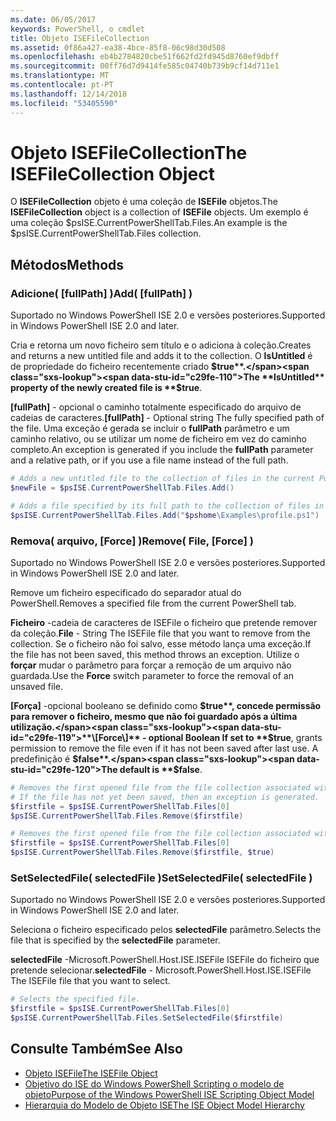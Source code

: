 ```yaml
---
ms.date: 06/05/2017
keywords: PowerShell, o cmdlet
title: Objeto ISEFileCollection
ms.assetid: 0f86a427-ea38-4bce-85f8-06c98d30d508
ms.openlocfilehash: eb4b2784820cbe51f662fd2fd945d8760ef9dbff
ms.sourcegitcommit: 00ff76d7d9414fe585c04740b739b9cf14d711e1
ms.translationtype: MT
ms.contentlocale: pt-PT
ms.lasthandoff: 12/14/2018
ms.locfileid: "53405590"
---
```

# <a name="the-isefilecollection-object"></a><span data-ttu-id="c29fe-103">Objeto ISEFileCollection</span><span class="sxs-lookup"><span data-stu-id="c29fe-103">The ISEFileCollection Object</span></span>

<span data-ttu-id="c29fe-104">O **ISEFileCollection** objeto é uma coleção de **ISEFile** objetos.</span><span class="sxs-lookup"><span data-stu-id="c29fe-104">The **ISEFileCollection** object is a collection of **ISEFile** objects.</span></span> <span data-ttu-id="c29fe-105">Um exemplo é uma coleção $psISE.CurrentPowerShellTab.Files.</span><span class="sxs-lookup"><span data-stu-id="c29fe-105">An example is the $psISE.CurrentPowerShellTab.Files collection.</span></span>

## <a name="methods"></a><span data-ttu-id="c29fe-106">Métodos</span><span class="sxs-lookup"><span data-stu-id="c29fe-106">Methods</span></span>

### <a name="add-fullpath-"></a><span data-ttu-id="c29fe-107">Adicione\( \[fullPath\] \)</span><span class="sxs-lookup"><span data-stu-id="c29fe-107">Add\( \[fullPath\] \)</span></span>

<span data-ttu-id="c29fe-108">Suportado no Windows PowerShell ISE 2.0 e versões posteriores.</span><span class="sxs-lookup"><span data-stu-id="c29fe-108">Supported in Windows PowerShell ISE 2.0 and later.</span></span>

<span data-ttu-id="c29fe-109">Cria e retorna um novo ficheiro sem título e o adiciona à coleção.</span><span class="sxs-lookup"><span data-stu-id="c29fe-109">Creates and returns a new untitled file and adds it to the collection.</span></span> <span data-ttu-id="c29fe-110">O **IsUntitled** é de propriedade do ficheiro recentemente criado **$true**.</span><span class="sxs-lookup"><span data-stu-id="c29fe-110">The **IsUntitled** property of the newly created file is **$true**.</span></span>

<span data-ttu-id="c29fe-111">**\[fullPath\]**  - opcional o caminho totalmente especificado do arquivo de cadeias de caracteres.</span><span class="sxs-lookup"><span data-stu-id="c29fe-111">**\[fullPath\]** - Optional string The fully specified path of the file.</span></span> <span data-ttu-id="c29fe-112">Uma exceção é gerada se incluir o **fullPath** parâmetro e um caminho relativo, ou se utilizar um nome de ficheiro em vez do caminho completo.</span><span class="sxs-lookup"><span data-stu-id="c29fe-112">An exception is generated if you include the **fullPath** parameter and a relative path, or if you use a file name instead of the full path.</span></span>

```powershell
# Adds a new untitled file to the collection of files in the current PowerShell tab.
$newFile = $psISE.CurrentPowerShellTab.Files.Add()

# Adds a file specified by its full path to the collection of files in the current PowerShell tab.
$psISE.CurrentPowerShellTab.Files.Add("$pshome\Examples\profile.ps1")
```

### <a name="remove-file-force-"></a><span data-ttu-id="c29fe-113">Remova\( arquivo, \[Force\] \)</span><span class="sxs-lookup"><span data-stu-id="c29fe-113">Remove\( File, \[Force\] \)</span></span>

<span data-ttu-id="c29fe-114">Suportado no Windows PowerShell ISE 2.0 e versões posteriores.</span><span class="sxs-lookup"><span data-stu-id="c29fe-114">Supported in Windows PowerShell ISE 2.0 and later.</span></span>

<span data-ttu-id="c29fe-115">Remove um ficheiro especificado do separador atual do PowerShell.</span><span class="sxs-lookup"><span data-stu-id="c29fe-115">Removes a specified file from the current PowerShell tab.</span></span>

<span data-ttu-id="c29fe-116">**Ficheiro** -cadeia de caracteres de ISEFile o ficheiro que pretende remover da coleção.</span><span class="sxs-lookup"><span data-stu-id="c29fe-116">**File** - String The ISEFile file that you want to remove from the collection.</span></span> <span data-ttu-id="c29fe-117">Se o ficheiro não foi salvo, esse método lança uma exceção.</span><span class="sxs-lookup"><span data-stu-id="c29fe-117">If the file has not been saved, this method throws an exception.</span></span> <span data-ttu-id="c29fe-118">Utilize o **forçar** mudar o parâmetro para forçar a remoção de um arquivo não guardada.</span><span class="sxs-lookup"><span data-stu-id="c29fe-118">Use the **Force** switch parameter to force the removal of an unsaved file.</span></span>

<span data-ttu-id="c29fe-119">**\[Força\]**  -opcional booleano se definido como **$true**, concede permissão para remover o ficheiro, mesmo que não foi guardado após a última utilização.</span><span class="sxs-lookup"><span data-stu-id="c29fe-119">**\[Force\]** - optional Boolean If set to **$true**, grants permission to remove the file even if it has not been saved after last use.</span></span> <span data-ttu-id="c29fe-120">A predefinição é **$false**.</span><span class="sxs-lookup"><span data-stu-id="c29fe-120">The default is **$false**.</span></span>

```powershell
# Removes the first opened file from the file collection associated with the current PowerShell tab.
# If the file has not yet been saved, then an exception is generated.
$firstfile = $psISE.CurrentPowerShellTab.Files[0]
$psISE.CurrentPowerShellTab.Files.Remove($firstfile)

# Removes the first opened file from the file collection associated with the current PowerShell tab, even if it has not been saved.
$firstfile = $psISE.CurrentPowerShellTab.Files[0]
$psISE.CurrentPowerShellTab.Files.Remove($firstfile, $true)
```

### <a name="setselectedfile-selectedfile-"></a><span data-ttu-id="c29fe-121">SetSelectedFile\( selectedFile \)</span><span class="sxs-lookup"><span data-stu-id="c29fe-121">SetSelectedFile\( selectedFile \)</span></span>

<span data-ttu-id="c29fe-122">Suportado no Windows PowerShell ISE 2.0 e versões posteriores.</span><span class="sxs-lookup"><span data-stu-id="c29fe-122">Supported in Windows PowerShell ISE 2.0 and later.</span></span>

<span data-ttu-id="c29fe-123">Seleciona o ficheiro especificado pelos **selectedFile** parâmetro.</span><span class="sxs-lookup"><span data-stu-id="c29fe-123">Selects the file that is specified by the **selectedFile** parameter.</span></span>

<span data-ttu-id="c29fe-124">**selectedFile** -Microsoft.PowerShell.Host.ISE.ISEFile ISEFile do ficheiro que pretende selecionar.</span><span class="sxs-lookup"><span data-stu-id="c29fe-124">**selectedFile** - Microsoft.PowerShell.Host.ISE.ISEFile The ISEFile file that you want to select.</span></span>

```powershell
# Selects the specified file.
$firstfile = $psISE.CurrentPowerShellTab.Files[0]
$psISE.CurrentPowerShellTab.Files.SetSelectedFile($firstfile)
```

## <a name="see-also"></a><span data-ttu-id="c29fe-125">Consulte Também</span><span class="sxs-lookup"><span data-stu-id="c29fe-125">See Also</span></span>

- [<span data-ttu-id="c29fe-126">Objeto ISEFile</span><span class="sxs-lookup"><span data-stu-id="c29fe-126">The ISEFile Object</span></span>](The-ISEFile-Object.md)
- [<span data-ttu-id="c29fe-127">Objetivo do ISE do Windows PowerShell Scripting o modelo de objeto</span><span class="sxs-lookup"><span data-stu-id="c29fe-127">Purpose of the Windows PowerShell ISE Scripting Object Model</span></span>](Purpose-of-the-Windows-PowerShell-ISE-Scripting-Object-Model.md)
- [<span data-ttu-id="c29fe-128">Hierarquia do Modelo de Objeto ISE</span><span class="sxs-lookup"><span data-stu-id="c29fe-128">The ISE Object Model Hierarchy</span></span>](The-ISE-Object-Model-Hierarchy.md)
